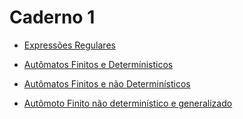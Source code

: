 # Caderno 1


- [Expressões Regulares](./docs/Caderno/Caderno1/expressoesRegulares.md)

- [Autômatos Finitos e Determínisticos](./docs/Caderno/Caderno1/afd.md)

- [Autômatos Finitos e não Determinísticos](./docs/Caderno/Caderno1/afnd.md)

- [ Autômoto Finito não determinístico e generalizado](./docs/Caderno/Caderno1/afng.md)

